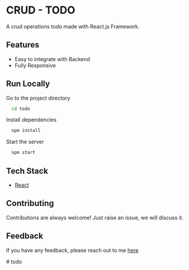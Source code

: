 # CRUD - TODO  

A crud operations todo made with React.js Framework.


## Features

- Easy to integrate with Backend
- Fully Responsive



## Run Locally


Go to the project directory

```bash
  cd todo
```

Install dependencies

```bash
  npm install
```

Start the server

```bash
  npm start
```



## Tech Stack

* [React](https://reactjs.org/)

## Contributing

Contributions are always welcome!
Just raise an issue, we will discuss it.


## Feedback

If you have any feedback, please reach out to me [here](https://)


#   t o d o 
 
 
